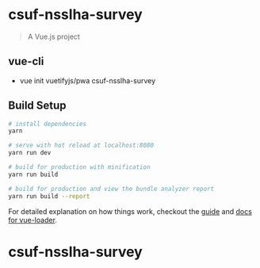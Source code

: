 # csuf-nsslha-survey

> A Vue.js project

## vue-cli

* vue init vuetifyjs/pwa csuf-nsslha-survey

## Build Setup

```bash
# install dependencies
yarn

# serve with hot reload at localhost:8080
yarn run dev

# build for production with minification
yarn run build

# build for production and view the bundle analyzer report
yarn run build --report
```

For detailed explanation on how things work, checkout the [guide](http://vuejs-templates.github.io/webpack/) and [docs for vue-loader](http://vuejs.github.io/vue-loader).

# csuf-nsslha-survey
